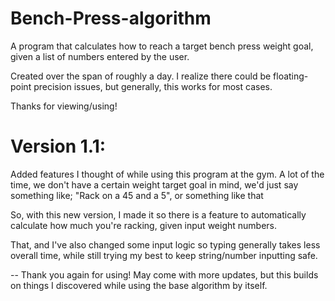 # Bench-Press-algorithm
A program that calculates how to reach a target bench press weight goal, given a list of numbers entered by the user.

Created over the span of roughly a day. I realize there could be floating-point precision issues, but generally, this works for most cases.

Thanks for viewing/using!


# Version 1.1:

Added features I thought of while using this program at the gym.
A lot of the time, we don't have a certain weight target goal in mind, we'd just say something like;
"Rack on a 45 and a 5", or something like that

So, with this new version, I made it so there is a feature to automatically calculate how much you're racking,
given input weight numbers.

That, and I've also changed some input logic so typing generally takes less overall time, while still trying
my best to keep string/number inputting safe.


-- Thank you again for using! May come with more updates, but this builds on things I discovered while using the base algorithm by itself.
